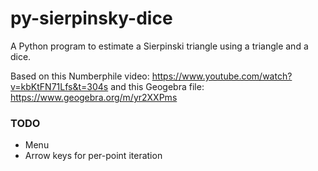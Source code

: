 # py-sierpinsky-dice

A Python program to estimate a Sierpinski triangle using a triangle and a dice.

Based on this Numberphile video: https://www.youtube.com/watch?v=kbKtFN71Lfs&t=304s
and this Geogebra file: https://www.geogebra.org/m/yr2XXPms

### TODO ###
* Menu
* Arrow keys for per-point iteration
